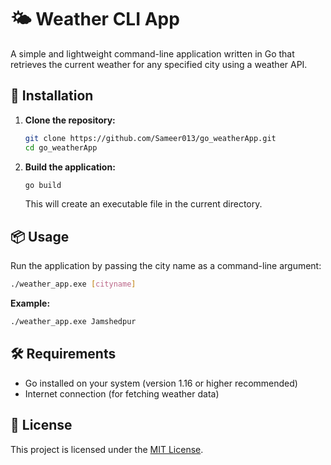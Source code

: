 # 🌤️ Weather CLI App

A simple and lightweight command-line application written in Go that retrieves the current weather for any specified city using a weather API.

## 🚀 Installation

1. **Clone the repository:**

   ```sh
   git clone https://github.com/Sameer013/go_weatherApp.git
   cd go_weatherApp
   ```

2. **Build the application:**

   ```sh
   go build
   ```

   This will create an executable file in the current directory.

## 📦 Usage

Run the application by passing the city name as a command-line argument:

```sh
./weather_app.exe [cityname]
```

**Example:**

```sh
./weather_app.exe Jamshedpur
```

## 🛠️ Requirements

- Go installed on your system (version 1.16 or higher recommended)
- Internet connection (for fetching weather data)

## 📄 License

This project is licensed under the [MIT License](LICENSE).
